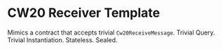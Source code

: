 # CW20 Receiver Template

Mimics a contract that accepts trivial `Cw20ReceiveMessage`. Trivial Query. Trivial Instantiation. Stateless. Sealed.
